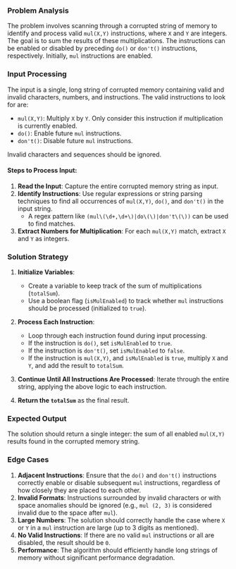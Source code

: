### Problem Analysis

The problem involves scanning through a corrupted string of memory to identify and process valid `mul(X,Y)` instructions, where `X` and `Y` are integers. The goal is to sum the results of these multiplications. The instructions can be enabled or disabled by preceding `do()` or `don't()` instructions, respectively. Initially, `mul` instructions are enabled.

### Input Processing

The input is a single, long string of corrupted memory containing valid and invalid characters, numbers, and instructions. The valid instructions to look for are:

- `mul(X,Y)`: Multiply `X` by `Y`. Only consider this instruction if multiplication is currently enabled.
- `do()`: Enable future `mul` instructions.
- `don't()`: Disable future `mul` instructions.

Invalid characters and sequences should be ignored.

#### Steps to Process Input:

1. **Read the Input**: Capture the entire corrupted memory string as input.
2. **Identify Instructions**: Use regular expressions or string parsing techniques to find all occurrences of `mul(X,Y)`, `do()`, and `don't()` in the input string.
   - A regex pattern like `(mul\(\d+,\d+\)|do\(\)|don't\(\))` can be used to find matches.
3. **Extract Numbers for Multiplication**: For each `mul(X,Y)` match, extract `X` and `Y` as integers.

### Solution Strategy

1. **Initialize Variables**: 
   - Create a variable to keep track of the sum of multiplications (`totalSum`).
   - Use a boolean flag (`isMulEnabled`) to track whether `mul` instructions should be processed (initialized to `true`).

2. **Process Each Instruction**:
   - Loop through each instruction found during input processing.
   - If the instruction is `do()`, set `isMulEnabled` to `true`.
   - If the instruction is `don't()`, set `isMulEnabled` to `false`.
   - If the instruction is `mul(X,Y)`, and `isMulEnabled` is `true`, multiply `X` and `Y`, and add the result to `totalSum`.

3. **Continue Until All Instructions Are Processed**: Iterate through the entire string, applying the above logic to each instruction.

4. **Return the `totalSum`** as the final result.

### Expected Output

The solution should return a single integer: the sum of all enabled `mul(X,Y)` results found in the corrupted memory string.

### Edge Cases

1. **Adjacent Instructions**: Ensure that the `do()` and `don't()` instructions correctly enable or disable subsequent `mul` instructions, regardless of how closely they are placed to each other.
2. **Invalid Formats**: Instructions surrounded by invalid characters or with space anomalies should be ignored (e.g., `mul (2, 3)` is considered invalid due to the space after `mul`).
3. **Large Numbers**: The solution should correctly handle the case where `X` or `Y` in a `mul` instruction are large (up to 3 digits as mentioned).
4. **No Valid Instructions**: If there are no valid `mul` instructions or all are disabled, the result should be `0`.
5. **Performance**: The algorithm should efficiently handle long strings of memory without significant performance degradation.